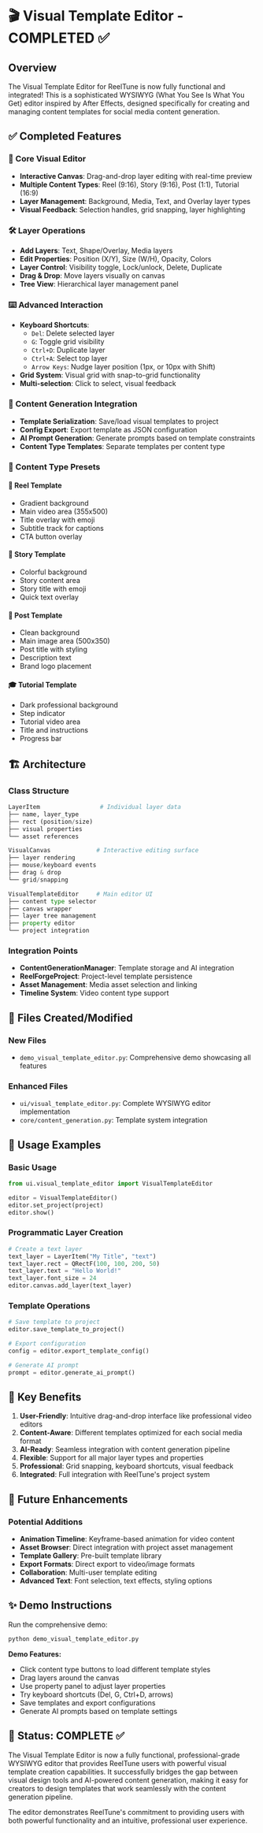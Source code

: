 # 🎬 Visual Template Editor - COMPLETED ✅

## Overview
The Visual Template Editor for ReelTune is now fully functional and integrated! This is a sophisticated WYSIWYG (What You See Is What You Get) editor inspired by After Effects, designed specifically for creating and managing content templates for social media content generation.

## ✅ Completed Features

### 🎨 Core Visual Editor
- **Interactive Canvas**: Drag-and-drop layer editing with real-time preview
- **Multiple Content Types**: Reel (9:16), Story (9:16), Post (1:1), Tutorial (16:9)
- **Layer Management**: Background, Media, Text, and Overlay layer types
- **Visual Feedback**: Selection handles, grid snapping, layer highlighting

### 🛠️ Layer Operations
- **Add Layers**: Text, Shape/Overlay, Media layers
- **Edit Properties**: Position (X/Y), Size (W/H), Opacity, Colors
- **Layer Control**: Visibility toggle, Lock/unlock, Delete, Duplicate
- **Drag & Drop**: Move layers visually on canvas
- **Tree View**: Hierarchical layer management panel

### ⌨️ Advanced Interaction
- **Keyboard Shortcuts**:
  - `Del`: Delete selected layer
  - `G`: Toggle grid visibility
  - `Ctrl+D`: Duplicate layer
  - `Ctrl+A`: Select top layer
  - `Arrow Keys`: Nudge layer position (1px, or 10px with Shift)
- **Grid System**: Visual grid with snap-to-grid functionality
- **Multi-selection**: Click to select, visual feedback

### 🔗 Content Generation Integration
- **Template Serialization**: Save/load visual templates to project
- **Config Export**: Export template as JSON configuration
- **AI Prompt Generation**: Generate prompts based on template constraints
- **Content Type Templates**: Separate templates per content type

### 🎯 Content Type Presets

#### 📱 Reel Template
- Gradient background
- Main video area (355x500)
- Title overlay with emoji
- Subtitle track for captions
- CTA button overlay

#### 📖 Story Template  
- Colorful background
- Story content area
- Story title with emoji
- Quick text overlay

#### 📸 Post Template
- Clean background
- Main image area (500x350)
- Post title with styling
- Description text
- Brand logo placement

#### 🎓 Tutorial Template
- Dark professional background
- Step indicator
- Tutorial video area
- Title and instructions
- Progress bar

## 🏗️ Architecture

### Class Structure
```python
LayerItem                 # Individual layer data
├── name, layer_type
├── rect (position/size)
├── visual properties
└── asset references

VisualCanvas             # Interactive editing surface
├── layer rendering
├── mouse/keyboard events
├── drag & drop
└── grid/snapping

VisualTemplateEditor     # Main editor UI
├── content type selector
├── canvas wrapper
├── layer tree management
├── property editor
└── project integration
```

### Integration Points
- **ContentGenerationManager**: Template storage and AI integration
- **ReelForgeProject**: Project-level template persistence
- **Asset Management**: Media asset selection and linking
- **Timeline System**: Video content type support

## 📁 Files Created/Modified

### New Files
- `demo_visual_template_editor.py`: Comprehensive demo showcasing all features

### Enhanced Files  
- `ui/visual_template_editor.py`: Complete WYSIWYG editor implementation
- `core/content_generation.py`: Template system integration

## 🚀 Usage Examples

### Basic Usage
```python
from ui.visual_template_editor import VisualTemplateEditor

editor = VisualTemplateEditor()
editor.set_project(project)
editor.show()
```

### Programmatic Layer Creation
```python
# Create a text layer
text_layer = LayerItem("My Title", "text")
text_layer.rect = QRectF(100, 100, 200, 50)
text_layer.text = "Hello World!"
text_layer.font_size = 24
editor.canvas.add_layer(text_layer)
```

### Template Operations
```python
# Save template to project
editor.save_template_to_project()

# Export configuration
config = editor.export_template_config()

# Generate AI prompt
prompt = editor.generate_ai_prompt()
```

## 🎯 Key Benefits

1. **User-Friendly**: Intuitive drag-and-drop interface like professional video editors
2. **Content-Aware**: Different templates optimized for each social media format
3. **AI-Ready**: Seamless integration with content generation pipeline
4. **Flexible**: Support for all major layer types and properties
5. **Professional**: Grid snapping, keyboard shortcuts, visual feedback
6. **Integrated**: Full integration with ReelTune's project system

## 🔮 Future Enhancements

### Potential Additions
- **Animation Timeline**: Keyframe-based animation for video content
- **Asset Browser**: Direct integration with project asset management
- **Template Gallery**: Pre-built template library
- **Export Formats**: Direct export to video/image formats
- **Collaboration**: Multi-user template editing
- **Advanced Text**: Font selection, text effects, styling options

## ✨ Demo Instructions

Run the comprehensive demo:
```bash
python demo_visual_template_editor.py
```

**Demo Features:**
- Click content type buttons to load different template styles
- Drag layers around the canvas
- Use property panel to adjust layer properties
- Try keyboard shortcuts (Del, G, Ctrl+D, arrows)
- Save templates and export configurations
- Generate AI prompts based on template settings

## 🎉 Status: COMPLETE ✅

The Visual Template Editor is now a fully functional, professional-grade WYSIWYG editor that provides ReelTune users with powerful visual template creation capabilities. It successfully bridges the gap between visual design tools and AI-powered content generation, making it easy for creators to design templates that work seamlessly with the content generation pipeline.

The editor demonstrates ReelTune's commitment to providing users with both powerful functionality and an intuitive, professional user experience.

